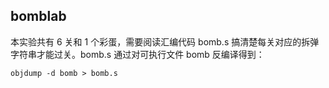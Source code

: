 ## bomblab

本实验共有 6 关和 1 个彩蛋，需要阅读汇编代码 bomb.s 搞清楚每关对应的拆弹字符串才能过关。bomb.s 通过对可执行文件 bomb 反编译得到：

```shell
objdump -d bomb > bomb.s
```